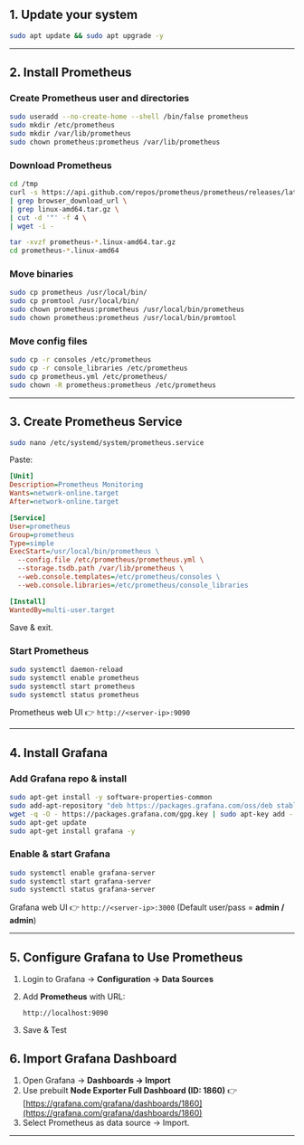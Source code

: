 ## **1. Update your system**

```bash
sudo apt update && sudo apt upgrade -y
```

---

## **2. Install Prometheus**

### Create Prometheus user and directories

```bash
sudo useradd --no-create-home --shell /bin/false prometheus
sudo mkdir /etc/prometheus
sudo mkdir /var/lib/prometheus
sudo chown prometheus:prometheus /var/lib/prometheus
```

### Download Prometheus

```bash
cd /tmp
curl -s https://api.github.com/repos/prometheus/prometheus/releases/latest \
| grep browser_download_url \
| grep linux-amd64.tar.gz \
| cut -d '"' -f 4 \
| wget -i -
```

```bash
tar -xvzf prometheus-*.linux-amd64.tar.gz
cd prometheus-*.linux-amd64
```

### Move binaries

```bash
sudo cp prometheus /usr/local/bin/
sudo cp promtool /usr/local/bin/
sudo chown prometheus:prometheus /usr/local/bin/prometheus
sudo chown prometheus:prometheus /usr/local/bin/promtool
```

### Move config files

```bash
sudo cp -r consoles /etc/prometheus
sudo cp -r console_libraries /etc/prometheus
sudo cp prometheus.yml /etc/prometheus/
sudo chown -R prometheus:prometheus /etc/prometheus
```

---

## **3. Create Prometheus Service**

```bash
sudo nano /etc/systemd/system/prometheus.service
```

Paste:

```ini
[Unit]
Description=Prometheus Monitoring
Wants=network-online.target
After=network-online.target

[Service]
User=prometheus
Group=prometheus
Type=simple
ExecStart=/usr/local/bin/prometheus \
  --config.file /etc/prometheus/prometheus.yml \
  --storage.tsdb.path /var/lib/prometheus \
  --web.console.templates=/etc/prometheus/consoles \
  --web.console.libraries=/etc/prometheus/console_libraries

[Install]
WantedBy=multi-user.target
```

Save & exit.

### Start Prometheus

```bash
sudo systemctl daemon-reload
sudo systemctl enable prometheus
sudo systemctl start prometheus
sudo systemctl status prometheus
```

Prometheus web UI 👉 `http://<server-ip>:9090`

---

## **4. Install Grafana**

### Add Grafana repo & install

```bash
sudo apt-get install -y software-properties-common
sudo add-apt-repository "deb https://packages.grafana.com/oss/deb stable main"
wget -q -O - https://packages.grafana.com/gpg.key | sudo apt-key add -
sudo apt-get update
sudo apt-get install grafana -y
```

### Enable & start Grafana

```bash
sudo systemctl enable grafana-server
sudo systemctl start grafana-server
sudo systemctl status grafana-server
```

Grafana web UI 👉 `http://<server-ip>:3000`
(Default user/pass = **admin / admin**)

---

## **5. Configure Grafana to Use Prometheus**

1. Login to Grafana → **Configuration → Data Sources**
2. Add **Prometheus** with URL:

   ```
   http://localhost:9090
   ```
3. Save & Test 

## **6. Import Grafana Dashboard**

1. Open Grafana → **Dashboards → Import**
2. Use prebuilt **Node Exporter Full Dashboard (ID: 1860)**
   👉 [https://grafana.com/grafana/dashboards/1860](https://grafana.com/grafana/dashboards/1860)
3. Select Prometheus as data source → Import.

---

